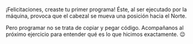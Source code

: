 ¡Felicitaciones, creaste tu primer programa! Éste, al ser ejecutado por la máquina, provoca que el cabezal se mueva una posición hacia el Norte.

Pero programar no se trata de copiar y pegar código. Acompañanos al próximo ejercicio para entender qué es lo que hicimos exactamente. :wink: